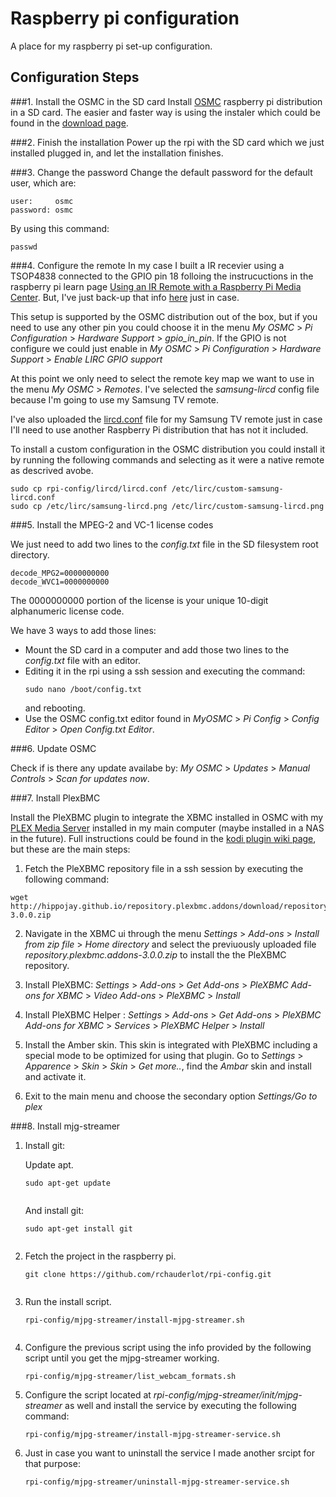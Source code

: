 # Raspberry pi configuration
A place for my raspberry pi set-up configuration. 

## Configuration Steps 

###1. Install the OSMC in the SD card
Install [OSMC](https://osmc.tv/) raspberry pi distribution in a SD card. The easier and faster way is using the instaler which could be found in the [download page](https://osmc.tv/download/mac/).

###2. Finish the installation
Power up the rpi with the SD card which we just installed plugged in, and let the installation finishes.

###3. Change the password
Change the default password for the default user, which are:
<pre><code>user:     osmc
password: osmc
</code></pre>
By using this command:
<pre><code>passwd
</code></pre>

###4. Configure the remote
In my case I built a IR recevier using a TSOP4838 connected to the GPIO pin 18 folloing the instrucuctions in the raspberry pi learn page [Using an IR Remote with a Raspberry Pi Media Center](https://learn.adafruit.com/using-an-ir-remote-with-a-raspberry-pi-media-center/overview). But, I've just back-up that info [here](lircd/README.md) just in case.

This setup is supported by the OSMC distribution out of the box, but if you need to use any other pin you could choose it in the menu *My OSMC* > *Pi Configuration* > *Hardware Support* > *gpio_in_pin*. If the GPIO is not configure we could just enable in *My OSMC* > *Pi Configuration* > *Hardware Support* > *Enable LIRC GPIO support*

At this point we only need to select the remote key map we want to use in the menu *My OSMC* > *Remotes*. I've selected the *samsung-lircd* config file because I'm going to use my Samsung TV remote.

I've also uploaded the [lircd.conf](lircd/lircd.conf) file for my Samsung TV remote just in case I'll need to use another Raspberry Pi distribution that has not it included.

To install a custom configuration in the OSMC distribution you could install it by running the following commands and selecting as it were a native remote as descrived avobe.
<pre><code>sudo cp rpi-config/lircd/lircd.conf /etc/lirc/custom-samsung-lircd.conf
sudo cp /etc/lirc/samsung-lircd.png /etc/lirc/custom-samsung-lircd.png</code></pre>

###5. Install the MPEG-2 and VC-1 license codes

We just need to add two lines to the *config.txt* file in the SD filesystem root directory.
<pre><code>decode_MPG2=0000000000
decode_WVC1=0000000000
</code></pre>
The 0000000000 portion of the license is your unique 10-digit alphanumeric license code.

We have 3 ways to add those lines:

* Mount the SD card in a computer and add those two lines to the *config.txt* file with an editor.
* Editing it in the rpi using a ssh session and executing the command:<pre><code>sudo nano /boot/config.txt</code></pre> and rebooting. 
* Use the OSMC config.txt editor found in *MyOSMC* > *Pi Config* > *Config Editor* > *Open Config.txt Editor*.


###6. Update OSMC

Check if is there any update availabe by: *My OSMC* > *Updates* > *Manual Controls* > *Scan for updates now*.

###7. Install PlexBMC

Install the PleXBMC plugin to integrate the XBMC installed in OSMC with my [PLEX Media Server](https://plex.tv/) installed in my main computer (maybe installed in a NAS in the future). Full instructions could be found in the [kodi plugin wiki page](http://kodi.wiki/view/Add-on:PleXBMC), but these are the main steps:

1. Fetch the PleXBMC repository file in a ssh session by executing the following command:
<pre><code>wget http://hippojay.github.io/repository.plexbmc.addons/download/repository.plexbmc.addons/repository.plexbmc.addons-3.0.0.zip
</code></pre>

2. Navigate in the XBMC ui through the menu *Settings* > *Add-ons* > *Install from zip file* > *Home directory* and select the previuously uploaded file *repository.plexbmc.addons-3.0.0.zip* to install the the PleXBMC repository.

3. Install PleXBMC: *Settings* > *Add-ons* > *Get Add-ons* > *PleXBMC Add-ons for XBMC* > *Video Add-ons* > *PleXBMC* > *Install*

4. Install PleXBMC Helper : *Settings* > *Add-ons* > *Get Add-ons* > *PleXBMC Add-ons for XBMC* > *Services* > *PleXBMC Helper* > *Install*

5. Install the Amber skin. This skin is integrated with PleXBMC including a special mode to be optimized for using that plugin. Go to *Settings* > *Apparence* > *Skin* > *Skin* > *Get more..*, find the *Ambar* skin and install and activate it.

6. Exit to the main menu and choose the secondary option *Settings/Go to plex*

###8. Install mjg-streamer

1. Install git:

	Update apt.
	<pre><code>sudo apt-get update
	</code></pre>

	And install git:
	<pre><code>sudo apt-get install git
	</code></pre>


2. Fetch the project in the raspberry pi. 
	<pre><code>git clone https://github.com/rchauderlot/rpi-config.git
	</code></pre>

3. Run the install script. 
	<pre><code>rpi-config/mjpg-streamer/install-mjpg-streamer.sh
	</code></pre>
	
4. Configure the previous script using the info provided by the following script until you get the mjpg-streamer working.
	<pre><code>rpi-config/mjpg-streamer/list_webcam_formats.sh</code></pre>
	
5. Configure the script located at *rpi-config/mjpg-streamer/init/mjpg-streamer* as well and install the service by executing the following command:
	<pre><code>rpi-config/mjpg-streamer/install-mjpg-streamer-service.sh</code></pre>

6. Just in case you want to uninstall the service I made another srcipt for that purpose:
	<pre><code>rpi-config/mjpg-streamer/uninstall-mjpg-streamer-service.sh</code></pre> 
